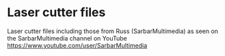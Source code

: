 # Laser cutter files

Laser cutter files including those from Russ (SarbarMultimedia) as seen on the SarbarMultimedia channel on  YouTube
https://www.youtube.com/user/SarbarMultimedia
